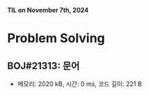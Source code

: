 **TIL on November 7th, 2024**

# Problem Solving
## BOJ#21313: 문어
* 메모리: 2020 kB, 시간: 0 ms, 코드 길이: 221 B 

